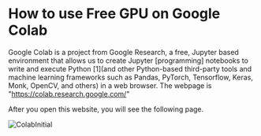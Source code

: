 # How to use Free GPU on Google Colab

Google Colab is a project from Google Research, a free, Jupyter based environment that allows us to create Jupyter [programming] notebooks to write and execute Python [1](and other Python-based third-party tools and machine learning frameworks such as Pandas, PyTorch, Tensorflow, Keras, Monk, OpenCV, and others) in a web browser.
The webpage is "https://colab.research.google.com/"

After you open this website, you will see the following page.

![ColabInitial](https://drive.google.com/file/d/1U5BdKu5pZDb8YLtrpOy5nqeEz15jYq3q/view)
